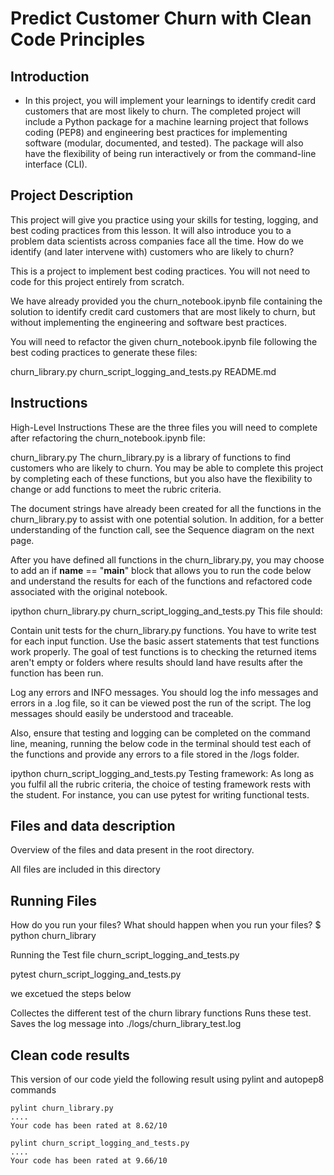 # Predict Customer Churn with Clean Code Principles

## Introduction
- In this project, you will implement your learnings to identify credit card customers that are most likely to churn. The completed project will include a Python package for a machine learning project that follows coding (PEP8) and engineering best practices for implementing software (modular, documented, and tested). The package will also have the flexibility of being run interactively or from the command-line interface (CLI).

## Project Description
This project will give you practice using your skills for testing, logging, and best coding practices from this lesson. It will also introduce you to a problem data scientists across companies face all the time. How do we identify (and later intervene with) customers who are likely to churn?

This is a project to implement best coding practices. You will not need to code for this project entirely from scratch.

We have already provided you the churn_notebook.ipynb file containing the solution to identify credit card customers that are most likely to churn, but without implementing the engineering and software best practices.

You will need to refactor the given churn_notebook.ipynb file following the best coding practices to generate these files:

churn_library.py
churn_script_logging_and_tests.py
README.md
## Instructions
High-Level Instructions
These are the three files you will need to complete after refactoring the churn_notebook.ipynb file:

churn_library.py
The churn_library.py is a library of functions to find customers who are likely to churn. You may be able to complete this project by completing each of these functions, but you also have the flexibility to change or add functions to meet the rubric criteria.

The document strings have already been created for all the functions in the churn_library.py to assist with one potential solution. In addition, for a better understanding of the function call, see the Sequence diagram on the next page.

After you have defined all functions in the churn_library.py, you may choose to add an if __name__ == "__main__" block that allows you to run the code below and understand the results for each of the functions and refactored code associated with the original notebook.

ipython churn_library.py
churn_script_logging_and_tests.py
This file should:

Contain unit tests for the churn_library.py functions. You have to write test for each input function. Use the basic assert statements that test functions work properly. The goal of test functions is to checking the returned items aren't empty or folders where results should land have results after the function has been run.

Log any errors and INFO messages. You should log the info messages and errors in a .log file, so it can be viewed post the run of the script. The log messages should easily be understood and traceable.

Also, ensure that testing and logging can be completed on the command line, meaning, running the below code in the terminal should test each of the functions and provide any errors to a file stored in the /logs folder.

ipython churn_script_logging_and_tests.py
Testing framework: As long as you fulfil all the rubric criteria, the choice of testing framework rests with the student. For instance, you can use pytest for writing functional tests.


## Files and data description
Overview of the files and data present in the root directory. 

All files are included in this directory 

## Running Files
How do you run your files? What should happen when you run your files?
$ python churn_library


Running the Test file churn_script_logging_and_tests.py

pytest churn_script_logging_and_tests.py

we excetued the steps below

Collectes the different test of the churn library functions
Runs these test.
Saves the log message into ./logs/churn_library_test.log



## Clean code results

This version of our code yield the following result using pylint and autopep8 commands

```
pylint churn_library.py
....
Your code has been rated at 8.62/10
```

```
pylint churn_script_logging_and_tests.py
....
Your code has been rated at 9.66/10

